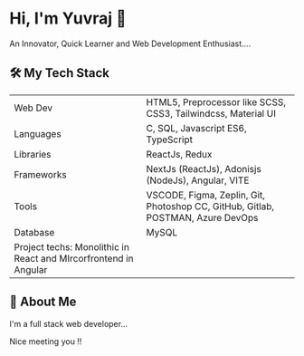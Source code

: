 
# Hi, I'm Yuvraj 👋

An Innovator, Quick Learner and Web Development Enthusiast....
## 🛠 My Tech Stack
 



|              |                                                               |
| ----------------- | ------------------------------------------------------------------ |
| Web Dev | HTML5, Preprocessor like SCSS, CSS3, Tailwindcss, Material UI |
| Languages | C, SQL, Javascript ES6, TypeScript |
| Libraries | ReactJs, Redux |
| Frameworks | NextJs (ReactJs), Adonisjs (NodeJs), Angular, VITE |
| Tools | VSCODE, Figma, Zeplin, Git, Photoshop CC, GitHub, Gitlab, POSTMAN, Azure DevOps |
| Database | MySQL |
|Project techs: Monolithic in React and MIrcorfrontend in Angular |


## 🚀 About Me
I'm a full stack web developer...

Nice meeting you !!

